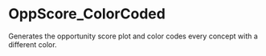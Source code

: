 # OppScore_ColorCoded
Generates the opportunity score plot and color codes every concept with a different color.

